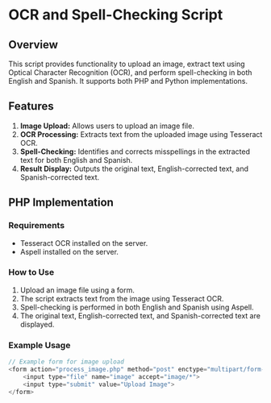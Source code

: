 # OCR and Spell-Checking Script

## Overview

This script provides functionality to upload an image, extract text using Optical Character Recognition (OCR), and perform spell-checking in both English and Spanish. It supports both PHP and Python implementations.

## Features

1. **Image Upload:** Allows users to upload an image file.
2. **OCR Processing:** Extracts text from the uploaded image using Tesseract OCR.
3. **Spell-Checking:** Identifies and corrects misspellings in the extracted text for both English and Spanish.
4. **Result Display:** Outputs the original text, English-corrected text, and Spanish-corrected text.

## PHP Implementation

### Requirements

- Tesseract OCR installed on the server.
- Aspell installed on the server.

### How to Use

1. Upload an image file using a form.
2. The script extracts text from the image using Tesseract OCR.
3. Spell-checking is performed in both English and Spanish using Aspell.
4. The original text, English-corrected text, and Spanish-corrected text are displayed.

### Example Usage

```php
// Example form for image upload
<form action="process_image.php" method="post" enctype="multipart/form-data">
    <input type="file" name="image" accept="image/*">
    <input type="submit" value="Upload Image">
</form>
